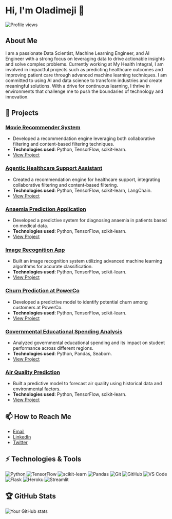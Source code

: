 # Hi, I'm Oladimeji 👋

![Profile views](https://gpvc.arturio.dev/boladimeji834)

## About Me

I am a passionate Data Scientist, Machine Learning Engineer, and AI Engineer with a strong focus on leveraging data to drive actionable insights and solve complex problems. Currently working at My Health Integral, I am involved in impactful projects such as predicting healthcare outcomes and improving patient care through advanced machine learning techniques. I am committed to using AI and data science to transform industries and create meaningful solutions. With a drive for continuous learning, I thrive in environments that challenge me to push the boundaries of technology and innovation.

## 🔭 Projects



### [Movie Recommender System](https://github.com/your-username/movie-recommender-system)
- Developed a recommendation engine leveraging both collaborative filtering and content-based filtering techniques.
- **Technologies used**: Python, TensorFlow, scikit-learn.
- [View Project](https://github.com/your-username/movie-recommender-system)

### [Agentic Healthcare Support Assistant](https://github.com/boladimeji834/Agentic-Healthcare-Support-Assistant)
- Created a recommendation engine for healthcare support, integrating collaborative filtering and content-based filtering.
- **Technologies used**: Python, TensorFlow, scikit-learn, LangChain.
- [View Project](https://github.com/boladimeji834/Agentic-Healthcare-Support-Assistant)

### [Anaemia Prediction Application](https://github.com/boladimeji834/Anaemia-Prediction/tree/master)
- Developed a predictive system for diagnosing anaemia in patients based on medical data.
- **Technologies used**: Python, TensorFlow, scikit-learn.
- [View Project](https://github.com/boladimeji834/Anaemia-Prediction/tree/master)

### [Image Recognition App](https://github.com/boladimeji834/ImageRecognitionApp)
- Built an image recognition system utilizing advanced machine learning algorithms for accurate classification.
- **Technologies used**: Python, TensorFlow, scikit-learn.
- [View Project](https://github.com/boladimeji834/ImageRecognitionApp)

### [Churn Prediction at PowerCo](https://github.com/boladimeji834/Churn-Prediction-At-PowerCo)
- Developed a predictive model to identify potential churn among customers at PowerCo.
- **Technologies used**: Python, TensorFlow, scikit-learn.
- [View Project](https://github.com/boladimeji834/Churn-Prediction-At-PowerCo)

### [Governmental Educational Spending Analysis](https://github.com/boladimeji834/Panda-Premiere-Project)
- Analyzed governmental educational spending and its impact on student performance across different regions.
- **Technologies used**: Python, Pandas, Seaborn.
- [View Project](https://github.com/boladimeji834/Panda-Premiere-Project)

### [Air Quality Prediction](https://github.com/boladimeji834/Airqo-Air-Quality-Prediction)
- Built a predictive model to forecast air quality using historical data and environmental factors.
- **Technologies used**: Python, TensorFlow, scikit-learn.
- [View Project](https://github.com/boladimeji834/Airqo-Air-Quality-Prediction)



## 📫 How to Reach Me

- [Email](mailto:boladimeji834@gmail.com)
- [LinkedIn](https://www.linkedin.com/in/oladimeji-balogun/)
- [Twitter](https://twitter.com/boladimeji834_)

## ⚡ Technologies & Tools

![Python](https://img.shields.io/badge/-Python-000?&logo=Python)
![TensorFlow](https://img.shields.io/badge/-TensorFlow-000?&logo=TensorFlow)
![scikit-learn](https://img.shields.io/badge/-scikit--learn-000?&logo=scikit-learn)
![Pandas](https://img.shields.io/badge/-Pandas-000?&logo=Pandas)
![Git](https://img.shields.io/badge/-Git-000?&logo=git)
![GitHub](https://img.shields.io/badge/-GitHub-000?&logo=github)
![VS Code](https://img.shields.io/badge/-VS%20Code-000?&logo=visual-studio-code)
![Flask](https://img.shields.io/badge/-Flask-000?&logo=flask)
![Heroku](https://img.shields.io/badge/-Heroku-000?&logo=heroku)
![Streamlit](https://img.shields.io/badge/-Streamlit-000?&logo=streamlit)

## 🏆 GitHub Stats

![Your GitHub stats](https://github-readme-stats.vercel.app/api?username=boladimeji834&show_icons=true&theme=radical)
